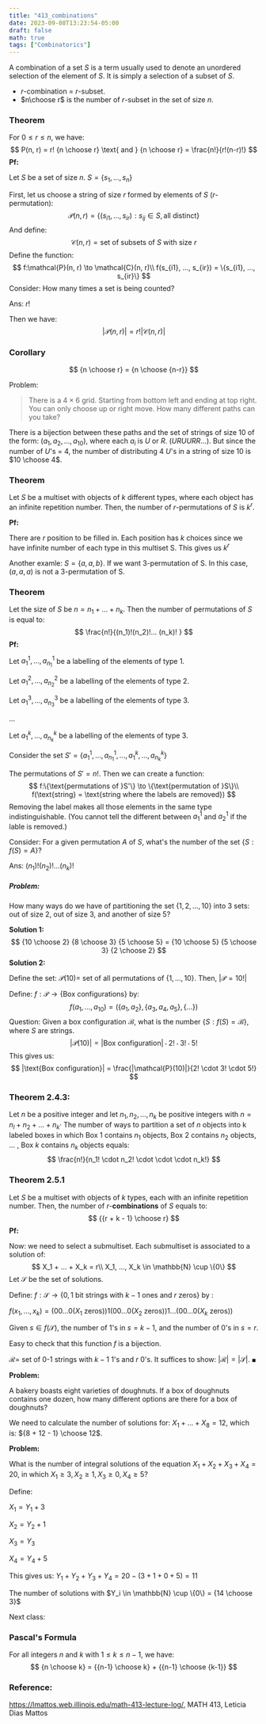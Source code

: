 ```yaml
---
title: "413_combinations"
date: 2023-09-08T13:23:54-05:00
draft: false
math: true
tags: ["Combinatorics"]
---
```


A combination of a set $S$ is a term usually used to denote an unordered selection of the element of $S$. It is simply a selection of a subset of $S$.

- $r$-combination = $r$-subset. 
- $n\choose r$ is the number of $r$-subset in the set of size $n$. 

### Theorem

For $0 \leq r \leq n$, we have: 
$$
P(n, r) = r! {n \choose r} \text{ and } 
{n \choose r} = \frac{n!}{r!(n-r)!}
$$
**Pf:** 

Let $S$ be a set of size $n$. $S = \{s_1, ..., s_n\}$

First, let us choose a string of size $r$ formed by elements of $S$ ($r$-permutation):
$$
\mathcal{P}(n, r) = \{(s_{i1}, ..., s_{ir}): s_{ij} \in S, \text{all distinct}\}
$$
And define: 
$$
\mathcal{C}(n, r) = \text{set of subsets of }S \text{ with size }r
$$
Define the function: 
$$
f:\mathcal{P}(n, r) \to \mathcal{C}(n, r)\\
f(s_{i1}, ..., s_{ir}) = \{s_{i1}, ..., s_{ir}\}
$$
Consider: How many times a set is being counted? 

Ans: $r!$

Then we have: 
$$
|\mathcal{P}(n, r)| = r!|\mathcal{C}(n, r)|
$$


### Corollary

$$
{n \choose r} = {n \choose {n-r}}
$$



Problem: 

>  There is a $4 \times 6$ grid. Starting from bottom left and ending at top right. You can only choose up or right move. How many different paths can you take?

There is a bijection between these paths and the set of strings of size 10 of the form: $(a_1, a_2,..., a_{10})$, where each $a_i$ is $U$ or $R$.  ($URUURR...$). But since the number of $U$'s = 4, the number of distributing 4 $U$'s in a string of size 10 is $10 \choose 4$.



### Theorem

Let $S$ be a multiset with objects of $k$ different types, where each object has an infinite repetition number. Then, the number of $r$-permutations of $S$ is $k^r$.

**Pf:**

There are $r$ position to be filled in. Each position has $k$ choices since we have infinite number of each type in this multiset S. This gives us $k^r$

Another examle: $S = \{a, a, b\}$. If we want 3-permutation of S. In this case, $(a, a, a)$ is not a 3-permutation of S. 



### Theorem

Let the size of $S$ be $n = n_1 + ... + n_k$. Then the number of permutations of $S$ is equal to: 
$$
\frac{n!}{(n_1)!(n_2)!... (n_k)! }
$$
**Pf:**

Let $a_1^1, ..., a_{n_1}^1$ be a labelling of the elements of type 1.

Let $a_1^2, ..., a_{n_2}^2$ be a labelling of the elements of type 2.

Let $a_1^3, ..., a_{n_3}^3$ be a labelling of the elements of type 3.

...

Let $a_1^k, ..., a_{n_k}^k$ be a labelling of the elements of type 3.

Consider the set $S' = \{a_1^1, ..., a_{n_1}^1, ..., a_1^k, ..., a_{n_k}^k\}$

The permutations of $S' = n!$. Then we can create a function: 
$$
f:\{\text{permutations of }S'\} \to \{\text{permutation of }S\}\\
f(\text{string} = \text{string where the labels are removed})
$$
Removing the label makes all those elements in the same type indistinguishable. (You cannot tell the different between $a_1^1$ and $a_2^1$ if the lable is removed.)

Consider: For a given permutation $A$ of $S$, what's the number of the set $\{S: f(S) = A\}$? 

Ans: $(n_1)!(n_2)! ... (n_k)!$





##### Problem: 

How many ways do we have of partitioning the set $\{1, 2, ..., 10\}$ into 3 sets: out of size 2, out of size 3, and another of size 5?

**Solution 1:**
$$
{10 \choose 2} {8 \choose 3} {5 \choose 5} = 
{10 \choose 5} {5 \choose 3} {2 \choose 2}
$$
**Solution 2:**

Define the set: $\mathcal{P}(10) =$ set of all permutations of $\{1, ..., 10\}$. Then, $|\mathcal{P} = 10!|$

Define: $f: \mathcal{P} \to \{\text{Box configurations}\}$ by:
$$
f(a_1, ..., a_{10}) 
= \left( \{a_1, a_2\}, \{a_3, a_4, a_5\}, \{...\} \right)
$$
Question: Given a box configuration $\mathcal{B}$, what is the number $\{S:f(S) = \mathcal{B}\}$, where $S$ are strings. 
$$
|\mathcal{P}(10)| = |\text{Box configuration}| \cdot 2! \cdot 3! \cdot 5!
$$
This gives us: 
$$
|\text{Box configuration}| = \frac{|\mathcal{P}(10)|}{2! \cdot 3! \cdot 5!}
$$

### Theorem 2.4.3: 

Let $n$ be a positive integer and let $n_1, n_2, ... ,n_k$ be positive integers with $n = n_l + n_2 + ... + n_k$· The number of ways to partition a set of $n$ objects into k labeled boxes in which Box 1 contains $n_1$ objects, Box 2 contains $n_2$ objects, ... , Box $k$ contains $n_k$ objects equals:
$$
\frac{n!}{n_1! \cdot n_2! \cdot \cdot \cdot n_k!}
$$


### Theorem 2.5.1

Let $S$ be a multiset with objects of $k$ types, each with an infinite repetition number. Then, the number of $r$-**combinations** of $S$ equals to: 
$$
{{r + k - 1} \choose r}
$$
**Pf:**

Now: we need to select a submultiset. Each submultiset is associated to a solution of:
$$
X_1 + ... + X_k = r\\
X_1, ..., X_k \in \mathbb{N} \cup \{0\}
$$
Let $\mathcal{S}$ be the set of solutions.  

Define: $f: \mathcal{S} \to \{0, 1 \text{ bit strings with } k - 1 \text{ ones and }r \text{ zeros}\}$ by : 

$f(x_1, ..., x_k) = (00 ...0(X_1\text{ zeros})) 1 (00 ...0(X_2\text{ zeros})) 1 ... (00 ...0(X_k\text{ zeros}))$

Given $s \in f(\mathcal{S})$, the number of 1's in $s = k  - 1$, and the number of 0's in $s = r$.

Easy to check that this function $f$ is a bijection.

$\mathcal{R} =$ set of 0-1 strings with $k-1$ 1's and $r$ 0's. It suffices to show: $|\mathcal{R}| = |\mathcal{S}|$. $\blacksquare$



**Problem:**

A bakery boasts eight varieties of doughnuts. If a box of doughnuts contains one dozen, how many different options are there for a box of doughnuts?

We need to calculate the number of solutions for: $X_1 + ... + X_8 = 12$, which is: ${8 + 12 - 1} \choose 12$.



**Problem:**

What is the number of integral solutions of the equation $X_1 + X_2 + X_3 + X_4 = 20$, in which $X_1 \geq 3, X_2 \geq 1, X_3 \geq 0, X_4 \geq 5$?

Define:

$X_1 = Y_1 + 3$

$X_2 = Y_2 + 1$

$X_3 = Y_3$

$X_4 = Y_4 + 5$

This gives us: 
$Y_1 + Y_2 + Y_3 + Y_4 = 20 - (3 + 1 + 0 + 5) = 11$

The number of solutions with $Y_i \in \mathbb{N} \cup \{0\} = {14 \choose 3}$




Next class: 

### Pascal's Formula

For all integers $n$ and $k$ with $1 \leq k \leq n - 1$, we have: 
$$
{n \choose k} = {{n-1} \choose k} + {{n-1} \choose {k-1}}
$$



### Reference:

https://lmattos.web.illinois.edu/math-413-lecture-log/, MATH 413, Leticia Dias Mattos

